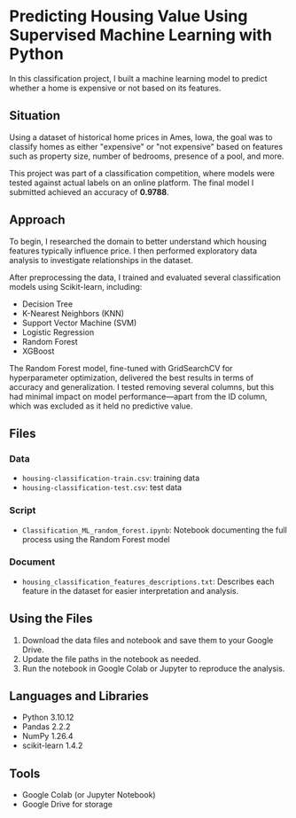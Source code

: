 # Predicting Housing Value Using Supervised Machine Learning with Python

In this classification project, I built a machine learning model to predict whether a home is expensive or not based on its features.

## Situation

Using a dataset of historical home prices in Ames, Iowa, the goal was to classify homes as either "expensive" or "not expensive" based on features such as property size, number of bedrooms, presence of a pool, and more.

This project was part of a classification competition, where models were tested against actual labels on an online platform. The final model I submitted achieved an accuracy of **0.9788**.

## Approach

To begin, I researched the domain to better understand which housing features typically influence price. I then performed exploratory data analysis to investigate relationships in the dataset.

After preprocessing the data, I trained and evaluated several classification models using Scikit-learn, including:

- Decision Tree  
- K-Nearest Neighbors (KNN)  
- Support Vector Machine (SVM)  
- Logistic Regression  
- Random Forest  
- XGBoost  

The Random Forest model, fine-tuned with GridSearchCV for hyperparameter optimization, delivered the best results in terms of accuracy and generalization. I tested removing several columns, but this had minimal impact on model performance—apart from the ID column, which was excluded as it held no predictive value.

## Files

### Data
- `housing-classification-train.csv`: training data  
- `housing-classification-test.csv`: test data  

### Script
- `Classification_ML_random_forest.ipynb`: Notebook documenting the full process using the Random Forest model

### Document
- `housing_classification_features_descriptions.txt`: Describes each feature in the dataset for easier interpretation and analysis.

## Using the Files

1. Download the data files and notebook and save them to your Google Drive.  
2. Update the file paths in the notebook as needed.  
3. Run the notebook in Google Colab or Jupyter to reproduce the analysis.

## Languages and Libraries

- Python 3.10.12  
- Pandas 2.2.2  
- NumPy 1.26.4  
- scikit-learn 1.4.2  

## Tools

- Google Colab (or Jupyter Notebook)  
- Google Drive for storage
